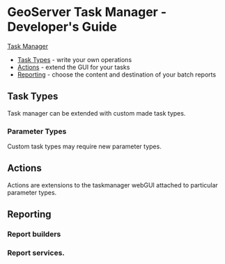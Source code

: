 # GeoServer Task Manager - Developer's Guide

[Task Manager](../readme.md)

* [Task Types](#task-types) - write your own operations
* [Actions](#actions) - extend the GUI for your tasks
* [Reporting](#reporting) - choose the content and destination of your batch reports

## Task Types

Task manager can be extended with custom made task types. 

### Parameter Types

Custom task types may require new parameter types. 

## Actions

Actions are extensions to the taskmanager webGUI attached to particular parameter types.

## Reporting

### Report builders 
### Report services.



